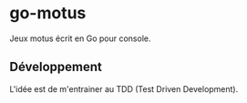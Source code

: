 # go-motus
Jeux motus écrit en Go pour console.

## Développement
L'idée est de m'entrainer au TDD (Test Driven Development).
